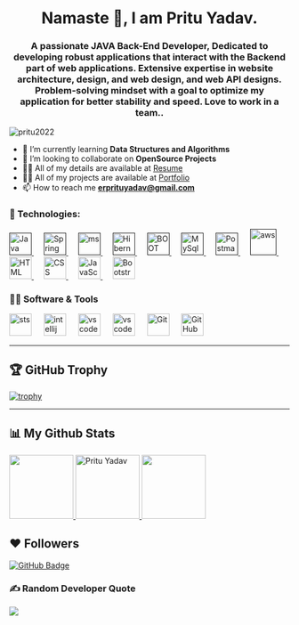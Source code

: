 <h1 align="center">Namaste 🙏, I am Pritu Yadav.</h1>
<h3  align="center">
A passionate JAVA Back-End Developer, Dedicated to developing robust applications that interact with the Backend part of web applications. Extensive expertise in website architecture, design, and web design, and web API designs. Problem-solving mindset with a goal to optimize my application for better stability and speed. Love to work in a team..</h3>

<p align="left"> <img src="https://komarev.com/ghpvc/?username=Pritu2022&label=Profile%20views&color=0e75b6&style=flat" alt="pritu2022" /> </p>


- 🌱 I’m currently learning **Data Structures and Algorithms** 
- 👯 I’m looking to collaborate on **OpenSource Projects**
- 👨‍💻 All of my details are available at [Resume](https://drive.google.com/file/d/1LrgVEyORUfrz9VA-CZ0ZXrG0GaHaWMQM/view?usp=sharing)
- 👨‍💻 All of my projects are available at [Portfolio](https://pritu2022.github.io/)
- 📫 How to reach me **erprituyadav@gmail.com**
 
 ### 🚀 Technologies:
<p align="left" background-color="yellow"> 
  <a href="" target="_blank"> 
   <img width="40px" alt="Java" src="https://img.icons8.com/color/48/000000/java-coffee-cup-logo.png">
  </a>   
	&emsp;
  <a href="" target="_blank"> 
   <img width="40px" alt="Spring Boot" src="https://img.icons8.com/color/48/000000/spring-logo.png">
  </a>
	&emsp;
   <a href="" target="_blank"> 
   <img width="40px" alt="ms" src="https://encrypted-tbn0.gstatic.com/images?q=tbn:ANd9GcTXUIpsgnqvv7QBhM_YF8TvyvvY0xilhccB7Q&usqp=CAU">
  </a> 
	&emsp;
 <a href="" target="_blank"> 
   <img width="40px" alt="Hibernate" src="https://www.vectorlogo.zone/logos/hibernate/hibernate-icon.svg">
  </a> 
	&emsp;
<a href="" target="_blank"> 
   <img width="40px" alt="BOOT" src="https://suraj-996.github.io/images/spring-boot-logo.png">
  </a> 
	&emsp;
  <a href="" target="_blank"> 
   <img width="40px" alt="MySql" src="https://img.icons8.com/fluent/50/000000/mysql-logo.png">
  </a> 
	&emsp;
  <a href="" target="_blank"> 
   <img width="40px" alt="Postman" src="https://www.vectorlogo.zone/logos/getpostman/getpostman-icon.svg">
  </a>
	&emsp;
   <a href="" target="_blank"> 
   <img width="47px" alt="aws" src="https://encrypted-tbn0.gstatic.com/images?q=tbn:ANd9GcR3YAVEhwvLis_BDcbDV0WUOeYAkISG4NETAQ&usqp=CAU">
  </a> 
&emsp;
  <a href="https://www.w3.org/html/" target="_blank">   
   <img width="40px" alt="HTML" src="https://img.icons8.com/color/344/html-5.png">
  </a>  
  &emsp;
  <a href="https://www.w3schools.com/css/" target="_blank">
    <img width="40px" alt="CSS" src="https://img.icons8.com/color/344/css3.png">
  </a> 
  &emsp;
  <a href="https://developer.mozilla.org/en-US/docs/Web/JavaScript" target="_blank"> 
     <img width="40px" alt="JavaScript" src="https://img.icons8.com/color/344/javascript.png">
   </a>
   &emsp;
	<a href="https://developer.mozilla.org/en-US/docs/Learn/Tools_and_testing/Client-side_JavaScript_frameworks/React_getting_started" target="_blank"> 
     <img width="40px" alt="Bootstrap" src="https://img.icons8.com/color/48/000000/bootstrap.png">
   </a>
</p>

### 👩‍💻 Software & Tools 
<p align="left">
	<a href="#"><img width="40px" alt="sts" src="https://lalitk1997.github.io/img/logo-spring-tools-gear-3dbfa4e3714afa9d58885422ec7ac8e5.svg" /></a>
	  &emsp;
	 <a href="#"><img width="40px" alt="intellij" src="https://upload.wikimedia.org/wikipedia/commons/thumb/9/9c/IntelliJ_IDEA_Icon.svg/1200px-IntelliJ_IDEA_Icon.svg.png"/></a>
	  &emsp;
   <a href = "#"><img width="40px" alt="vscode editer" src="https://lalitk1997.github.io/img/swagger.svg" /></a>
	  &emsp;
  <a href = "#"><img width="40px" alt="vscode editer" src="https://img.icons8.com/color/344/visual-studio--v1.png" /></a>
	  &emsp;
    <a href="#"><img width="40px" alt="Git" src="https://img.icons8.com/color/344/git.png" /></a>
	  &emsp;
    <a href="#"><img width="40px" alt="GitHub" src="https://img.icons8.com/ios-filled/344/github.png" /></a>

</p> 

<hr color="Pink"/>

## 🏆 GitHub Trophy
[![trophy](https://github-profile-trophy.vercel.app/?username=Pritu2022&column=7&layout=compact&langs_count=8&theme=react)](https://github-profile-trophy.vercel.app/?username=Pritu2022&column=7&layout=compact&langs_count=8&theme=react)

<hr color="blue"/>

## 📊 My Github Stats
<div display="flex">
<a href="https://github.com/Pritu2022">
  <img height="115em" src="https://github-readme-stats-eight-theta.vercel.app/api?username=Pritu2022&show_icons=true&include_all_commits=true&count_private=true&theme=react"/>
  <img height="115em" src="https://github-readme-streak-stats.herokuapp.com/?user=Pritu2022&layout=compact&langs_count=8&theme=react" alt="Pritu Yadav" />
  <img height="115em" src="https://github-readme-stats-eight-theta.vercel.app/api/top-langs/?username=Pritu2022&layout=compact&langs_count=8&theme=react"/>
</a>
</div>

 ##  ❤  Followers
<a href="https://github.com/Pritu2022?tab=followers"><img src="https://img.shields.io/github/followers/Pritu2022?label=Followers&style=social" alt="GitHub Badge"></a>
### ✍️ Random Developer Quote
![](https://quotes-github-readme.vercel.app/api?type=horizontal&theme=default)

